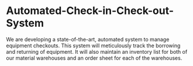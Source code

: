 # Automated-Check-in-Check-out-System
We are developing a state-of-the-art, automated system to manage equipment checkouts. This system will meticulously track the borrowing and returning of equipment. It will also maintain an inventory list for both of our material warehouses and an order sheet for each of the warehouses.
